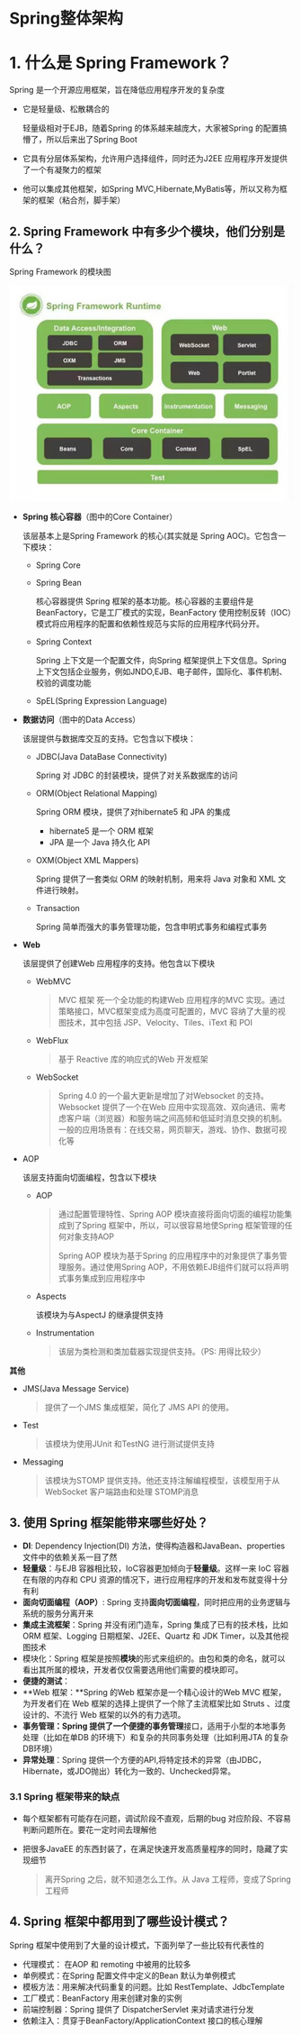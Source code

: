 # Spring整体架构

# 1. 什么是 Spring Framework？

Spring 是一个开源应用框架，旨在降低应用程序开发的复杂度

- 它是轻量级、松散耦合的

  轻量级相对于EJB，随着Spring 的体系越来越庞大，大家被Spring 的配置搞懵了，所以后来出了Spring Boot

- 它具有分层体系架构，允许用户选择组件，同时还为J2EE 应用程序开发提供了一个有凝聚力的框架

- 他可以集成其他框架，如Spring MVC,Hibernate,MyBatis等，所以又称为框架的框架（粘合剂，脚手架）

## 2. Spring Framework 中有多少个模块，他们分别是什么？

Spring Framework 的模块图

![image-20191102231354787](./img/image-20191102231354787.png)

- **Spring 核心容器**（图中的Core Container）

  该层基本上是Spring Framework 的核心(其实就是 Spring AOC)。它包含一下模块：

  - Spring Core

  - Spring Bean

    核心容器提供 Spring 框架的基本功能。核心容器的主要组件是BeanFactory，它是工厂模式的实现，BeanFactory 使用控制反转（IOC）模式将应用程序的配置和依赖性规范与实际的应用程序代码分开。

  - Spring Context

    Spring 上下文是一个配置文件，向Spring 框架提供上下文信息。Spring 上下文包括企业服务，例如JNDO,EJB、电子邮件，国际化、事件机制、校验的调度功能

  - SpEL(Spring Expression Language)

- **数据访问**（图中的Data Access）

  该层提供与数据库交互的支持。它包含以下模块：

  - JDBC(Java DataBase Connectivity)

    Spring 对 JDBC 的封装模块，提供了对关系数据库的访问

  - ORM(Object Relational Mapping)

    Spring ORM 模块，提供了对hibernate5 和 JPA 的集成

    - hibernate5 是一个 ORM 框架
    - JPA 是一个 Java 持久化 API

  - OXM(Object XML Mappers)

    Spring 提供了一套类似 ORM 的映射机制，用来将 Java 对象和 XML 文件进行映射。

  - Transaction

    Spring 简单而强大的事务管理功能，包含申明式事务和编程式事务

- **Web**

  该层提供了创建Web 应用程序的支持。他包含以下模块

  - WebMVC 

    >MVC 框架 死一个全功能的构建Web 应用程序的MVC 实现。通过策略接口，MVC框架变成为高度可配置的，MVC 容纳了大量的视图技术，其中包括 JSP、Velocity、Tiles、iText 和 POI

  - WebFlux

    >基于 Reactive 库的响应式的Web 开发框架
  
  - WebSocket
  
    >Spring 4.0 的一个最大更新是增加了对Websocket 的支持。Websocket 提供了一个在Web 应用中实现高效、双向通讯、需考虑客户端（浏览器）和服务端之间高频和低延时消息交换的机制。一般的应用场景有：在线交易，网页聊天，游戏、协作、数据可视化等
  

- AOP

  该层支持面向切面编程，包含以下模块

  - AOP

    >通过配置管理特性、Spring AOP 模块直接将面向切面的编程功能集成到了Spring 框架中，所以，可以很容易地使Spring 框架管理的任何对象支持AOP
    >
    >Spring AOP 模块为基于Spring 的应用程序中的对象提供了事务管理服务。通过使用Spring AOP，不用依赖EJB组件们就可以将声明式事务集成到应用程序中

  - Aspects

    该模块为与AspectJ 的继承提供支持

  - Instrumentation

    >该层为类检测和类加载器实现提供支持。（PS: 用得比较少）

**其他**

- JMS(Java Message Service)

  >提供了一个JMS 集成框架，简化了 JMS API 的使用。

- Test

  >该模块为使用JUnit 和TestNG 进行测试提供支持

- Messaging

  >该模块为STOMP 提供支持。他还支持注解编程模型，该模型用于从WebSocket 客户端路由和处理 STOMP消息

## 3. 使用 Spring 框架能带来哪些好处？

- **DI**: Dependency Injection(DI) 方法，使得构造器和JavaBean、properties 文件中的依赖关系一目了然
- **轻量级**：与EJB 容器相比较，IoC容器更加倾向于**轻量级**。这样一来 IoC 容器在有限的内存和 CPU 资源的情况下，进行应用程序的开发和发布就变得十分有利
- **面向切面编程（AOP）**: Spring 支持**面向切面编程**，同时把应用的业务逻辑与系统的服务分离开来
- **集成主流框架**：Spring 并没有闭门造车，Spring 集成了已有的技术栈，比如ORM 框架、Logging 日期框架、J2EE、Quartz 和 JDK Timer，以及其他视图技术
- 模块化：Spring 框架是按照**模块**的形式来组织的。由包和类的命名，就可以看出其所属的模块，开发者仅仅需要选用他们需要的模块即可。
- **便捷的测试**：
- **Web 框架：**Spring 的Web 框架亦是一个精心设计的Web MVC 框架，为开发者们在 Web 框架的选择上提供了一个除了主流框架比如 Struts 、过度设计的、不流行 Web 框架的以外的有力选项。
- **事务管理：**Spring 提供了一个便捷的**事务管理**接口，适用于小型的本地事务处理（比如在单DB 的环境下）和复杂的共同事务处理（比如利用JTA 的复杂DB环境）
- **异常处理**：Spring 提供一个方便的API,将特定技术的异常（由JDBC，Hibernate，或JDO抛出）转化为一致的、Unchecked异常。

### 3.1 Spring 框架带来的缺点

- 每个框架都有可能存在问题，调试阶段不直观，后期的bug 对应阶段、不容易判断问题所在。要花一定时间去理解他

- 把很多JavaEE 的东西封装了，在满足快速开发高质量程序的同时，隐藏了实现细节

  > 离开Spring 之后，就不知道怎么工作。从 Java 工程师，变成了Spring 工程师

## 4. Spring 框架中都用到了哪些设计模式？

Spring 框架中使用到了大量的设计模式，下面列举了一些比较有代表性的

- 代理模式： 在AOP 和 remoting 中被用的比较多
- 单例模式：在Spring 配置文件中定义的Bean 默认为单例模式
- 模板方法：用来解决代码重复的问题。比如 RestTemplate、JdbcTemplate
- 工厂模式：BeanFactory 用来创建对象的实例
- 前端控制器：Spring 提供了 DispatcherServlet 来对请求进行分发
- 依赖注入：贯穿于BeanFactory/ApplicationContext 接口的核心理解